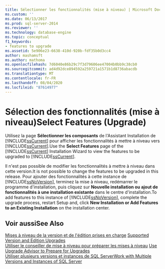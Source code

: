 ```yaml
---
title: Sélectionner les fonctionnalités (mise à niveau) | Microsoft Docs
ms.custom: ''
ms.date: 06/13/2017
ms.prod: sql-server-2014
ms.reviewer: ''
ms.technology: database-engine
ms.topic: conceptual
f1_keywords:
- features to upgrade
ms.assetid: 5e906e23-6638-410d-920b-fdf35b0d3cc4
author: mashamsft
ms.author: mathoma
ms.openlocfilehash: 7d6040e86b29c7f3d79606ee47004b0bb9c38cb0
ms.sourcegitcommit: ad4d92dce894592a259721a1571b1d8736abacdb
ms.translationtype: MT
ms.contentlocale: fr-FR
ms.lasthandoff: 08/04/2020
ms.locfileid: "87614977"
---
```

# <a name="select-features-upgrade"></a><span data-ttu-id="36f5c-102">Sélection des fonctionnalités (mise à niveau)</span><span class="sxs-lookup"><span data-stu-id="36f5c-102">Select Features (Upgrade)</span></span>
  <span data-ttu-id="36f5c-103">Utilisez la page **Sélectionner les composants** de l'Assistant Installation de [!INCLUDE[ssCurrent](../../includes/sscurrent-md.md)] pour afficher les fonctionnalités à mettre à niveau vers [!INCLUDE[ssCurrent](../../includes/sscurrent-md.md)].</span><span class="sxs-lookup"><span data-stu-id="36f5c-103">Use the **Select Features** page of the [!INCLUDE[ssCurrent](../../includes/sscurrent-md.md)] Installation Wizard to view the features to be upgraded to [!INCLUDE[ssCurrent](../../includes/sscurrent-md.md)].</span></span>  
  
 <span data-ttu-id="36f5c-104">Il n'est pas possible de modifier les fonctionnalités à mettre à niveau dans cette version.</span><span class="sxs-lookup"><span data-stu-id="36f5c-104">It is not possible to change the features to be upgraded in this release.</span></span> <span data-ttu-id="36f5c-105">Pour ajouter des fonctionnalités à cette instance de [!INCLUDE[ssNoVersion](../../includes/ssnoversion-md.md)], terminez la mise à niveau, redémarrer le programme d'installation, puis cliquez sur **Nouvelle installation ou ajout de fonctionnalités à une installation existante** dans le centre d'installation.</span><span class="sxs-lookup"><span data-stu-id="36f5c-105">To add features to this instance of [!INCLUDE[ssNoVersion](../../includes/ssnoversion-md.md)], complete the upgrade process, restart Setup and, click **New Installation or Add Features to an Existing Installation** on the installation center.</span></span>  
  
## <a name="see-also"></a><span data-ttu-id="36f5c-106">Voir aussi</span><span class="sxs-lookup"><span data-stu-id="36f5c-106">See Also</span></span>  
 <span data-ttu-id="36f5c-107">[Mises à niveau de la version et de l'édition prises en charge](../../database-engine/install-windows/supported-version-and-edition-upgrades.md) </span><span class="sxs-lookup"><span data-stu-id="36f5c-107">[Supported Version and Edition Upgrades](../../database-engine/install-windows/supported-version-and-edition-upgrades.md) </span></span>  
 <span data-ttu-id="36f5c-108">[Utiliser le conseiller de mise à niveau pour préparer les mises à niveau](../../../2014/sql-server/install/use-upgrade-advisor-to-prepare-for-upgrades.md) </span><span class="sxs-lookup"><span data-stu-id="36f5c-108">[Use Upgrade Advisor to Prepare for Upgrades](../../../2014/sql-server/install/use-upgrade-advisor-to-prepare-for-upgrades.md) </span></span>  
 [<span data-ttu-id="36f5c-109">Utiliser plusieurs versions et instances de SQL Server</span><span class="sxs-lookup"><span data-stu-id="36f5c-109">Work with Multiple Versions and Instances of SQL Server</span></span>](../../../2014/sql-server/install/work-with-multiple-versions-and-instances-of-sql-server.md)  
  
  
